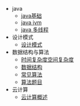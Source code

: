 - java
  - [java基础](docs/java/basic.md)
  - [java jvm](docs/java/jvm.md)
  - [java 多线程](docs/java/thread.md)
- 设计模式 
  - [设计模式](docs/designPatterns/designPatterns.md)
- 数据结构与算法
  - [时间复杂度空间复杂度](docs/datastructure/o\(n\).md)
  - [数据结构](docs/dataStructure/dataStructure.md)
  - [常见算法](docs/dataStructure/commAlg.md)
  - [算法题目](docs/dataStructure/o\(n\).md)
- 云计算
  - [云计算概述](docs/cloud/cloud.md)
